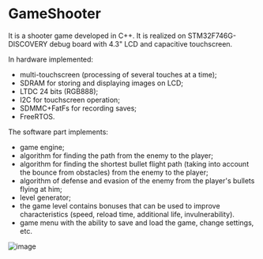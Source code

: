 # GameShooter

It is a shooter game developed in C++. It is realized on STM32F746G-DISCOVERY debug board with 4.3" LCD and capacitive touchscreen.

In hardware implemented:
- multi-touchscreen (processing of several touches at a time);
- SDRAM for storing and displaying images on LCD;
- LTDC 24 bits (RGB888);
- I2C for touchscreen operation;
- SDMMC+FatFs for recording saves;
- FreeRTOS.

The software part implements:
- game engine;
- algorithm for finding the path from the enemy to the player;
- algorithm for finding the shortest bullet flight path (taking into account the bounce from obstacles) from the enemy to the player;
- algorithm of defense and evasion of the enemy from the player's bullets flying at him;
- level generator;
- the game level contains bonuses that can be used to improve characteristics (speed, reload time, additional life, invulnerability).
- game menu with the ability to save and load the game, change settings, etc.

![image](https://github.com/Makc711/GameShooter/assets/40514121/cecc871f-a30c-4efd-a970-068539483613)
